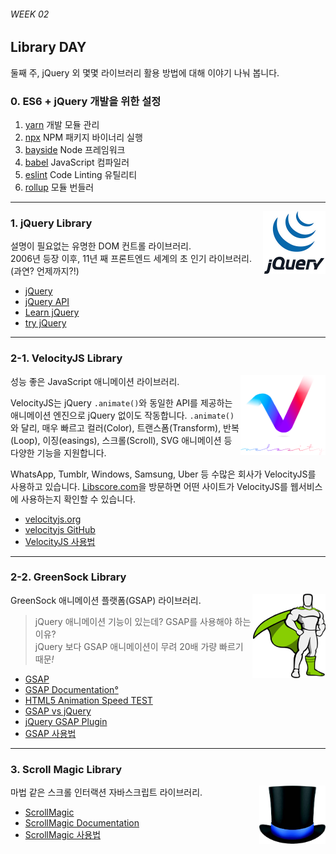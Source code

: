 ###### WEEK 02

## Library DAY

둘째 주, jQuery 외 몇몇 라이브러리 활용 방법에 대해 이야기 나눠 봅니다.

### 0. ES6 + jQuery 개발을 위한 설정

1. [yarn](https://yarnpkg.com) 개발 모듈 관리
1. [npx](https://github.com/zkat/npx) NPM 패키지 바이너리 실행
1. [bayside](https://www.npmjs.com/package/bayside) Node 프레임워크
1. [babel](https://babeljs.io/) JavaScript 컴파일러
1. [eslint](https://eslint.org/) Code Linting 유틸리티
1. [rollup](https://rollupjs.org/) 모듈 번들러

---


<img src="../ASSETS/jquery.jpg" alt="" align="right" width="100" height="100">

### 1. jQuery Library

설명이 필요없는 유명한 DOM 컨트롤 라이브러리.<br>
2006년 등장 이후, 11년 째 프론트엔드 세계의 초 인기 라이브러리. (과연? 언제까지?!)

- [jQuery](http://jquery.com/)
- [jQuery API](http://api.jquery.com/)
- [Learn jQuery](http://learn.jquery.com/)
- [try jQuery](http://try.jquery.com/)

---

### 2-1. VelocityJS Library

<img src="../ASSETS/velocityjs-logo.png" alt="" align="right" width="135.6" height="128.4">

성능 좋은 JavaScript 애니메이션 라이브러리.

VelocityJS는 jQuery `.animate()`와 동일한 API를 제공하는 애니메이션 엔진으로 jQuery 없이도 작동합니다. `.animate()`와 달리, 매우 빠르고 컬러(Color), 트랜스폼(Transform), 반복(Loop), 이징(easings), 스크롤(Scroll), SVG 애니메이션 등 다양한 기능을 지원합니다.

WhatsApp, Tumblr, Windows, Samsung, Uber 등 수많은 회사가 VelocityJS를 사용하고 있습니다. [Libscore.com](http://libscore.com/)을 방문하면 어떤 사이트가 VelocityJS를 웹서비스에 사용하는지 확인할 수 있습니다.

- [velocityjs.org](http://velocityjs.org/)
- [velocityjs GitHub](https://github.com/julianshapiro/velocity)
- [VelocityJS 사용법](./VelocityJS/VelocityJS.md)

---

### 2-2. GreenSock Library

<img src="../ASSETS/greensock.png" alt="" align="right">

GreenSock 애니메이션 플랫폼(GSAP) 라이브러리.

> jQuery 애니메이션 기능이 있는데? GSAP를 사용해야 하는 이유?<br>
> jQuery 보다 GSAP 애니메이션이 무려 20배 가량 빠르기 때문<i>!</i>

- [GSAP](https://greensock.com)
- [GSAP Documentation](https://greensock.com/docs/#/HTML5/GSAP)[°](Documents/GSAP.md)
- [HTML5 Animation Speed TEST](https://greensock.com/js/speed.html)
- [GSAP vs jQuery](https://greensock.com/jquery/)
- [jQuery GSAP Plugin](https://greensock.com/jquery-gsap-plugin)
- [GSAP 사용법](./GSAP/GSAP.md)

---

### 3. Scroll Magic Library

<img src="../ASSETS/scrollmagic.jpg" alt="" align="right" width="106" height="93">

마법 같은 스크롤 인터랙션 자바스크립트 라이브러리.

- [ScrollMagic](http://scrollmagic.io)
- [ScrollMagic Documentation](http://scrollmagic.io/docs/)
- [ScrollMagic 사용법](./ScrollMagic/ScrollMagic.md)

<!-- --- -->

<!-- ### 4. Front-End Develop

<img src="../ASSETS/frontend.png" alt="" align="right" width="100" height="105">

- [Front-End Roadmap](https://github.com/kamranahmedse/developer-roadmap#-front-end-roadmap)
- [Front-End HandBook 2017](https://frontendmasters.com/books/front-end-handbook/2017/)
- [stateofjs](http://stateofjs.com/)
- [frontend tooling survey 2016 results](https://ashleynolan.co.uk/blog/frontend-tooling-survey-2016-results)
- [getting started with webpack 2](https://blog.madewithenvy.com/getting-started-with-webpack-2-ed2b86c68783)
- [이제와서 jQuery를 쓰면 안되는 이유](https://www.tokyobranch.net/archives/6598) -->